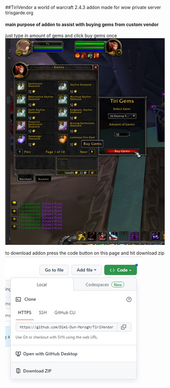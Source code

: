 ##TiriVendor a world of warcraft 2.4.3 addon made for wow  private server tirisgarde.org
#### main purpose of addon to assist with buying gems from custom vendor
just type in amount of gems and click buy gems once
![main!](/images/main.jpg "main")


to download addon press the code button on  this page and hit download zip
![main!](/images/dl.jpg "download")
